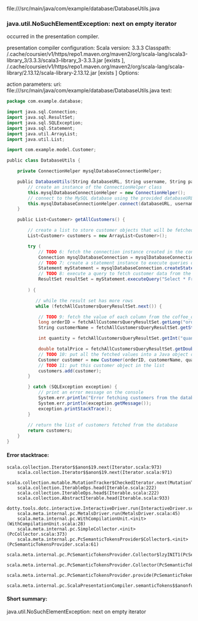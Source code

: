 file://<WORKSPACE>/src/main/java/com/example/database/DatabaseUtils.java
### java.util.NoSuchElementException: next on empty iterator

occurred in the presentation compiler.

presentation compiler configuration:
Scala version: 3.3.3
Classpath:
<HOME>/.cache/coursier/v1/https/repo1.maven.org/maven2/org/scala-lang/scala3-library_3/3.3.3/scala3-library_3-3.3.3.jar [exists ], <HOME>/.cache/coursier/v1/https/repo1.maven.org/maven2/org/scala-lang/scala-library/2.13.12/scala-library-2.13.12.jar [exists ]
Options:



action parameters:
uri: file://<WORKSPACE>/src/main/java/com/example/database/DatabaseUtils.java
text:
```scala
package com.example.database;

import java.sql.Connection;
import java.sql.ResultSet;
import java.sql.SQLException;
import java.sql.Statement;
import java.util.ArrayList;
import java.util.List;

import com.example.model.Customer;

public class DatabaseUtils {

    private ConnectionHelper mysqlDatabaseConnectionHelper;

    public DatabaseUtils(String databaseURL, String username, String password) {
        // create an instance of the ConnectionHelper class
        this.mysqlDatabaseConnectionHelper = new ConnectionHelper();
        // connect to the MySQL database using the provided databaseURL, username, and password
        this.mysqlDatabaseConnectionHelper.connect(databaseURL, username, password);
    }

    public List<Customer> getAllCustomers() {

        // create a list to store customer objects that will be fetched from the database
        List<Customer> customers = new ArrayList<Customer>();

        try (
            // TODO 6: fetch the connection instance created in the constructor by calling the getConnection() method and call the getConnection() method on it
            Connection mysqlDatabaseConnection = mysqlDatabaseConnectionHelper.getDataSource().getConnection();
            // TODO 7: create a statement instance to execute queries on the MySQL database
            Statement myStatement = mysqlDatabaseConnection.createStatement();
            // TODO 8: execute a query to fetch customer data from the coffee_orders table
            ResultSet resultSet = myStatement.executeQuery("Select * From coffee_orders;");
            
        ) {

           // while the result set has more rows
           while (fetchAllCustomersQueryResultSet.next()) {

            // TODO 9: fetch the value of each column from the coffee_orders table one by one
            long orderID = fetchAllCustomersQueryResultSet.getLong("order_id");
            String customerName = fetchAllCustomersQueryResultSet.getString("customer_name");

            int quantity = fetchAllCustomersQueryResultSet.getInt("quantity");

            double totalPrice = fetchAllCustomersQueryResultSet.getDouble("total_price");
            // TODO 10: put all the fetched values into a Java object of the Customer class
            Customer customer = new Customer(orderID, customerName, quantity, totalPrice);
            // TODO 11: put this customer object in the list
            customers.add(customer);
        }

        } catch (SQLException exception) {
            // print an error message on the console
            System.err.println("Error fetching customers from the database");
            System.err.println(exception.getMessage());
            exception.printStackTrace();
        }
        
        // return the list of customers fetched from the database
        return customers;
    }
}

```



#### Error stacktrace:

```
scala.collection.Iterator$$anon$19.next(Iterator.scala:973)
	scala.collection.Iterator$$anon$19.next(Iterator.scala:971)
	scala.collection.mutable.MutationTracker$CheckedIterator.next(MutationTracker.scala:76)
	scala.collection.IterableOps.head(Iterable.scala:222)
	scala.collection.IterableOps.head$(Iterable.scala:222)
	scala.collection.AbstractIterable.head(Iterable.scala:933)
	dotty.tools.dotc.interactive.InteractiveDriver.run(InteractiveDriver.scala:168)
	scala.meta.internal.pc.MetalsDriver.run(MetalsDriver.scala:45)
	scala.meta.internal.pc.WithCompilationUnit.<init>(WithCompilationUnit.scala:28)
	scala.meta.internal.pc.SimpleCollector.<init>(PcCollector.scala:373)
	scala.meta.internal.pc.PcSemanticTokensProvider$Collector$.<init>(PcSemanticTokensProvider.scala:61)
	scala.meta.internal.pc.PcSemanticTokensProvider.Collector$lzyINIT1(PcSemanticTokensProvider.scala:61)
	scala.meta.internal.pc.PcSemanticTokensProvider.Collector(PcSemanticTokensProvider.scala:61)
	scala.meta.internal.pc.PcSemanticTokensProvider.provide(PcSemanticTokensProvider.scala:90)
	scala.meta.internal.pc.ScalaPresentationCompiler.semanticTokens$$anonfun$1(ScalaPresentationCompiler.scala:117)
```
#### Short summary: 

java.util.NoSuchElementException: next on empty iterator